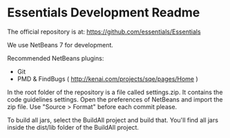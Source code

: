 Essentials Development Readme
=============================

The official repository is at:
https://github.com/essentials/Essentials

We use NetBeans 7 for development.

Recommended NetBeans plugins:

* Git
* PMD & FindBugs ( http://kenai.com/projects/sqe/pages/Home )

In the root folder of the repository is a file called settings.zip. It contains the code guidelines settings. Open the preferences of NetBeans and import the zip file. Use "Source > Format" before each commit please.

To build all jars, select the BuildAll project and build that. You'll find all jars inside the dist/lib folder of the BuildAll project.